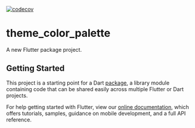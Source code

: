 [![codecov](https://codecov.io/gh/ValentinVignal/theme_color_palette/branch/main/graph/badge.svg?token=QDQAEZDFLI)](https://codecov.io/gh/ValentinVignal/theme_color_palette)


# theme_color_palette

A new Flutter package project.

## Getting Started

This project is a starting point for a Dart
[package](https://flutter.dev/developing-packages/),
a library module containing code that can be shared easily across
multiple Flutter or Dart projects.

For help getting started with Flutter, view our 
[online documentation](https://flutter.dev/docs), which offers tutorials, 
samples, guidance on mobile development, and a full API reference.
